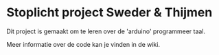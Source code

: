 # Stoplicht project Sweder & Thijmen

Dit project is gemaakt om te leren over de 'arduino' programmeer taal. 

Meer informatie over de code kan je vinden in de wiki.
